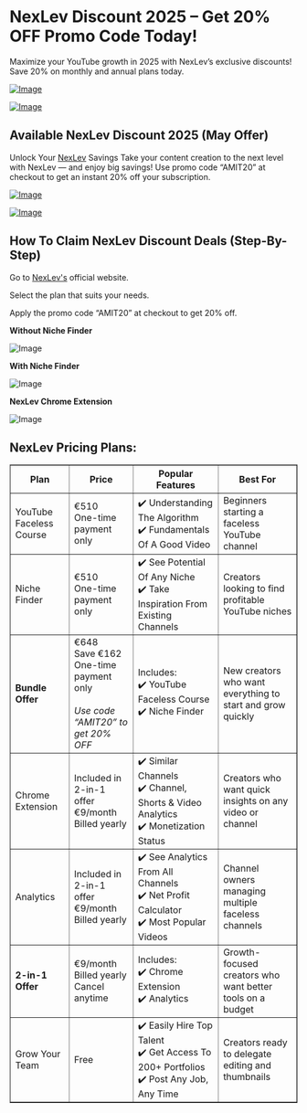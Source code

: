 # NexLev Discount 2025 – Get 20% OFF Promo Code Today!
Maximize your YouTube growth in 2025 with NexLev’s exclusive discounts! Save 20% on monthly and annual plans today.

[![Image](https://github.com/user-attachments/assets/851abe19-6cc1-43a7-9b72-f13b1f5fea17)](https://www.w3toys.com/blog/deals/nexlev-promo-code/)

[![Image](https://github.com/user-attachments/assets/5b70c831-c80a-403d-a836-0f7bb3da8581)](https://www.w3toys.com/blog/deals/nexlev-promo-code/)

## Available NexLev Discount 2025 (May Offer)
Unlock Your [NexLev](https://www.w3toys.com/blog/deals/nexlev-promo-code/) Savings
Take your content creation to the next level with NexLev — and enjoy big savings!
Use promo code “AMIT20” at checkout to get an instant 20% off your subscription.

[![Image](https://github.com/user-attachments/assets/851abe19-6cc1-43a7-9b72-f13b1f5fea17)](https://www.w3toys.com/blog/deals/nexlev-promo-code/)

[![Image](https://github.com/user-attachments/assets/5b70c831-c80a-403d-a836-0f7bb3da8581)](https://www.w3toys.com/blog/deals/nexlev-promo-code/)

## How To Claim NexLev Discount Deals (Step-By-Step)
Go to [NexLev's](https://amitsurti.com/nexlev) official website.

Select the plan that suits your needs.

Apply the promo code “AMIT20” at checkout to get 20% off.

**Without Niche Finder**

![Image](https://github.com/user-attachments/assets/e0819823-80c4-4f2d-a33b-8435ded74615)

**With Niche Finder**

![Image](https://github.com/user-attachments/assets/3d646c50-0756-419f-9cc7-2a08ac06870b)

**NexLev Chrome Extension**

![Image](https://github.com/user-attachments/assets/c7c70a9a-aebd-4566-8bb4-3814a6dcb0e8)

## NexLev Pricing Plans:

<table border="1" cellspacing="0" cellpadding="8">
  <tr>
    <th>Plan</th>
    <th>Price</th>
    <th>Popular Features</th>
    <th>Best For</th>
  </tr>

  <tr>
    <td>YouTube Faceless Course</td>
    <td>€510<br>One-time payment only</td>
    <td>
      ✔️ Understanding The Algorithm<br>
      ✔️ Fundamentals Of A Good Video
    </td>
    <td>
      Beginners starting a faceless YouTube channel
    </td>
  </tr>

  <tr>
    <td>Niche Finder</td>
    <td>€510<br>One-time payment only</td>
    <td>
      ✔️ See Potential Of Any Niche<br>
      ✔️ Take Inspiration From Existing Channels
    </td>
    <td>
      Creators looking to find profitable YouTube niches
    </td>
  </tr>

  <tr>
    <td><strong>Bundle Offer</strong></td>
    <td>€648<br>Save €162<br>One-time payment only<br><br>
      <em>Use code “AMIT20” to get 20% OFF</em>
    </td>
    <td>
      Includes:<br>
      ✔️ YouTube Faceless Course<br>
      ✔️ Niche Finder
    </td>
    <td>
      New creators who want everything to start and grow quickly
    </td>
  </tr>

  <tr>
    <td>Chrome Extension</td>
    <td>Included in 2-in-1 offer<br>€9/month<br>Billed yearly</td>
    <td>
      ✔️ Similar Channels<br>
      ✔️ Channel, Shorts & Video Analytics<br>
      ✔️ Monetization Status
    </td>
    <td>
      Creators who want quick insights on any video or channel
    </td>
  </tr>

  <tr>
    <td>Analytics</td>
    <td>Included in 2-in-1 offer<br>€9/month<br>Billed yearly</td>
    <td>
      ✔️ See Analytics From All Channels<br>
      ✔️ Net Profit Calculator<br>
      ✔️ Most Popular Videos
    </td>
    <td>
      Channel owners managing multiple faceless channels
    </td>
  </tr>

  <tr>
    <td><strong>2-in-1 Offer</strong></td>
    <td>€9/month<br>Billed yearly<br>Cancel anytime</td>
    <td>
      Includes:<br>
      ✔️ Chrome Extension<br>
      ✔️ Analytics
    </td>
    <td>
      Growth-focused creators who want better tools on a budget
    </td>
  </tr>

  <tr>
    <td>Grow Your Team</td>
    <td>Free</td>
    <td>
      ✔️ Easily Hire Top Talent<br>
      ✔️ Get Access To 200+ Portfolios<br>
      ✔️ Post Any Job, Any Time
    </td>
    <td>
      Creators ready to delegate editing and thumbnails
    </td>
  </tr>
</table>
